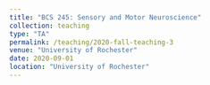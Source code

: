 ```yaml
---
title: "BCS 245: Sensory and Motor Neuroscience"
collection: teaching
type: "TA"
permalink: /teaching/2020-fall-teaching-3
venue: "University of Rochester"
date: 2020-09-01
location: "University of Rochester"
---
```

